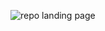 ![repo landing page](https://github.com/jonadev-ok/landingPageBasic/assets/139663304/f66a5024-7e1c-4c44-96cf-1801066e906d)

